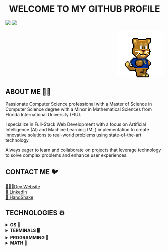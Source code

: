 <h1 align="center">WELCOME TO MY GITHUB PROFILE</h1>

![](https://github-readme-stats-sigma-five.vercel.app/api?username=FIUPanther-JMolto98&show_icons=true&icon_color=5AECA4&title_color=FFCC00&text_color=FFFFFF&bg_color=-45,081E3F,CC0066,CC0066,CC0066,CC0066&hide_border=true)
![](https://github-readme-stats.vercel.app/api/top-langs/?username=FIUPanther-JMolto98&layout=compact&theme=transparent&hide_border=true&title_color=FFCC00&text_color=FFFFFF)

<p align="right">
<img src="https://github.com/FIUPanther-JMolto98/FIUPanther-JMolto98/blob/main/roary_run_slow_fixed.gif"></img>
</p>

<h2 align="left">ABOUT ME 👨‍💻</h2>

<p align="left">Passionate Computer Science professional with a Master of Science in Computer Science degree with a Minor in Mathematical Sciences from Florida International University (FIU).

I specialize in Full-Stack Web Development with a focus on Artificial Intelligence (AI) and Machine Learning (ML) implementation to create innovative solutions to real-world problems using state-of-the-art technology. 

Always eager to learn and collaborate on projects that leverage technology to solve complex problems and enhance user experiences.
</p>

<h2 align="left">CONTACT ME 🐦</h2>

<a href="https://jpanther1122-devportfolio-bf5f17b876b9.herokuapp.com/">👨🏻‍💻Dev Website</a><br>
<a href="https://www.linkedin.com/in/joaquin-molto-fiucompsci/">💼 LinkedIn</a><br>
<a href="https://fiu.joinhandshake.com/stu/users/29993123">🤝 HandShake</a>

<h2 align="left">TECHNOLOGIES ⚙️</h2>

<details>
<summary><b>OS 💾</b></summary>

![Windows](https://a11ybadges.com/badge?logo=windows)<br>
![Linux](https://a11ybadges.com/badge?logo=linux)<br>
![CentOS](https://a11ybadges.com/badge?logo=centos)<br>
![Fedora](https://a11ybadges.com/badge?logo=fedora)<br>
![Ubuntu](https://a11ybadges.com/badge?logo=ubuntu)

</details>

<details>
<summary><b>TERMINALS 🖥️</b></summary>

![Windows Terminal](https://a11ybadges.com/badge?logo=windowsterminal)<br>
![PowerShell](https://a11ybadges.com/badge?logo=powershell)<br>
![GNU Bash](https://a11ybadges.com/badge?logo=gnubash)

</details>

<details>
<summary><b>PROGRAMMING 🤖</b></summary>

<details>
<summary>Version Control</summary>

![Git](https://a11ybadges.com/badge?logo=git)<br>
![GitHub](https://a11ybadges.com/badge?logo=github)

</details>

<details>
<summary>IDE/Text Editing</summary>

![Visual Studio Code](https://a11ybadges.com/badge?logo=visualstudiocode)<br>
![JetBrains](https://a11ybadges.com/badge?logo=jetbrains)<br>
![Vim](https://a11ybadges.com/badge?logo=vim)<br>
![Neovim](https://a11ybadges.com/badge?logo=neovim)

</details>

<details>
<summary>Development</summary>

**Resources**<br>
![OpenAI](https://a11ybadges.com/badge?logo=openai)<br>
![Stack Overflow](https://a11ybadges.com/badge?logo=stackoverflow)

**Frameworks**<br>
  
![Angular](https://a11ybadges.com/badge?logo=angular)<br>
![Apache Maven](https://a11ybadges.com/badge?logo=apachemaven)<br>
![Node.js](https://a11ybadges.com/badge?logo=nodedotjs)<br>
![Spring](https://a11ybadges.com/badge?logo=spring)
 
**OOP and FP Languages**<br>
  
![C](https://a11ybadges.com/badge?logo=c)<br>
![C++](https://a11ybadges.com/badge?logo=cplusplus)<br>
![Java](https://a11ybadges.com/badge?logo=java)<br>
![Python](https://a11ybadges.com/badge?logo=python)<br>
![R](https://a11ybadges.com/badge?logo=r)

**Web Languages**<br>
  
![HTML5](https://a11ybadges.com/badge?logo=html5)<br>
![CSS3](https://a11ybadges.com/badge?logo=css3)<br>
![JavaScript](https://a11ybadges.com/badge?logo=javascript)<br>
![TypeScript](https://a11ybadges.com/badge?logo=typescript)

**Databases**<br>
  
![MySQL](https://a11ybadges.com/badge?logo=mysql)<br>
![MariaDB](https://a11ybadges.com/badge?logo=mariadb)<br>
![PostgreSQL](https://a11ybadges.com/badge?logo=postgresql)<br>
![MongoDB](https://a11ybadges.com/badge?logo=mongodb)

**Data Analysis**<br>

![Anaconda](https://a11ybadges.com/badge?logo=anaconda)<br>
![Jupyter](https://a11ybadges.com/badge?logo=jupyter)<br>
![Google Colab](https://a11ybadges.com/badge?logo=googlecolab)<br>
![pandas](https://a11ybadges.com/badge?logo=pandas)<br>
![NumPy](https://a11ybadges.com/badge?logo=numpy)<br>
![scikit-learn](https://a11ybadges.com/badge?logo=scikitlearn)

</details>
</details>

<details>
<summary><b>MATH 🧮</b></summary>

![Wolfram](https://a11ybadges.com/badge?logo=wolfram)<br>
![LaTeX](https://a11ybadges.com/badge?logo=latex)

</details>
</details>
